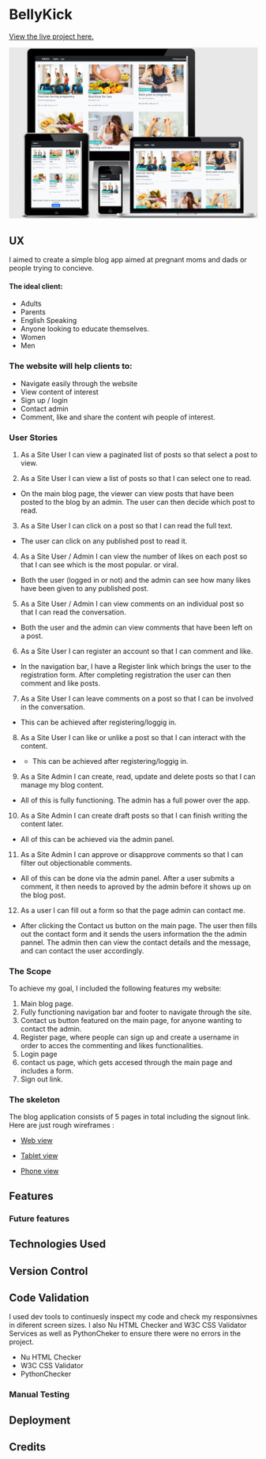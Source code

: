 # BellyKick

[View the live project here.](https://bellykick.herokuapp.com/)

![](https://github.com/MiaTothova/Belly-Kick-/blob/main/images/responsive.png)

## UX
I aimed to create a simple blog app aimed at pregnant moms and dads or people trying to concieve.

#### The ideal client:
* Adults
* Parents
* English Speaking
* Anyone looking to educate themselves.
* Women 
* Men

### The website will help clients to:
* Navigate easily through the website
* View content of interest
* Sign up / login
* Contact admin
* Comment, like and share the content wih people of interest.




### User Stories
1. As a Site User I can view a paginated list of posts so that select a post to view.


2. As a Site User I can view a list of posts so that I can select one to read.
* On the main blog page, the viewer can view posts that have been posted to the blog by an admin. The user can then decide which post to read.

3. As a Site User I can click on a post so that I can read the full text.
* The user can click on any published post to read it.

4. As a Site User / Admin I can view the number of likes on each post so that I can see which is the most popular. or viral.
* Both the user (logged in or not) and the admin can see how many likes have been given to any published post.

5. As a Site User / Admin I can view comments on an individual post so that I can read the conversation.
* Both the user and the admin can view comments that have been left on a post. 

6. As a Site User I can register an account so that I can comment and like.
* In the navigation bar, I have a Register link which brings the user to the registration form. After completing registration the user can then comment and like posts.

7. As a Site User I can leave comments on a post so that I can be involved in the conversation.
* This can be achieved after registering/loggig in.

8. As a Site User I can like or unlike a post so that I can interact with the content.
* * This can be achieved after registering/loggig in.

9. As a Site Admin I can create, read, update and delete posts so that I can manage my blog content.
* All of this is fully functioning. The admin has a full power over the app.

10. As a Site Admin I can create draft posts so that I can finish writing the content later.
* All of this can be achieved via the admin panel.

11. As a Site Admin I can approve or disapprove comments so that I can filter out objectionable comments.
* All of this can be done via the admin panel. After a user submits a comment, it then needs to aproved by the admin before it shows up on the blog post.

12. As a user I can fill out a form so that the page admin can contact me.
* After clicking the Contact us button on the main page. The user then fills out the contact form and it sends the users information the the admin pannel. The admin then can view the contact details and the message, and can contact the user accordingly.

### The Scope
To achieve my goal, I included the following features my website:

1. Main blog page.  
2. Fully functioning navigation bar and footer to navigate through the site.
3. Contact us button featured on the main page, for anyone wanting to contact the admin.
4. Register page, where people can sign up and create a username in order to acces the commenting and likes functionalities.
5. Login page 
6. contact us page, which gets accesed through the main page and includes a form.
7. Sign out link.

### The skeleton
The blog application consists of 5 pages in total including the signout link.
Here are just rough wireframes : 

* [Web view](https://github.com/MiaTothova/Belly-Kick-/blob/main/images/web.png)

* [Tablet view](https://github.com/MiaTothova/Belly-Kick-/blob/main/images/tablet.png)

* [Phone view](https://github.com/MiaTothova/Belly-Kick-/blob/main/images/phone.png)

## Features

### Future features

## Technologies Used

## Version Control

## Code Validation
I used dev tools to continuesly inspect my code and check my responsivnes in diferent screen sizes.
I also  Nu HTML Checker and W3C CSS Validator Services as well as PythonCheker to ensure there were no errors in the project.
* Nu HTML Checker
* W3C CSS Validator
* PythonChecker

### Manual Testing

## Deployment


## Credits


